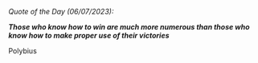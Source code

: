 *Quote of the Day (06/07/2023):*

_**Those who know how to win are much more numerous than those who know how to make proper use of their victories**_

Polybius